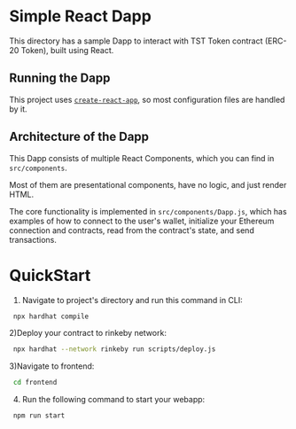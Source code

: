 # Simple React Dapp

This directory has a sample Dapp to interact with TST Token contract (ERC-20 Token), built using
React.

## Running the Dapp

This project uses [`create-react-app`](https://create-react-app.dev/), so most
configuration files are handled by it.

## Architecture of the Dapp

This Dapp consists of multiple React Components, which you can find in
`src/components`.

Most of them are presentational components, have no logic, and just render HTML.

The core functionality is implemented in `src/components/Dapp.js`, which has
examples of how to connect to the user's wallet, initialize your Ethereum
connection and contracts, read from the contract's state, and send transactions.

# QuickStart
1) Navigate to project's directory and run this command in CLI:
```bash
 npx hardhat compile
```
2)Deploy your contract to rinkeby network:
```bash
 npx hardhat --network rinkeby run scripts/deploy.js
```
3)Navigate to frontend:
```bash
 cd frontend
```
4) Run the following command to start your webapp:
```bash
 npm run start
```
